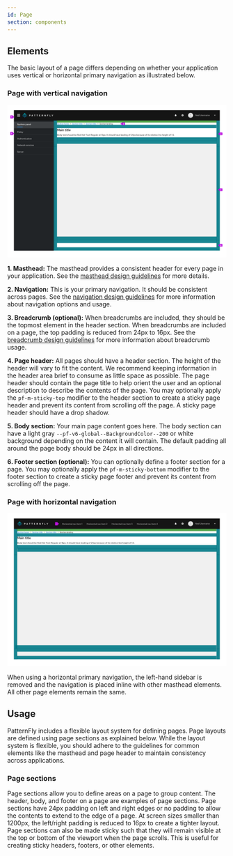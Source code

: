 ```yaml
---
id: Page
section: components
---
```


## Elements
The basic layout of a page differs depending on whether your application uses vertical or horizontal primary navigation as illustrated below.

### Page with vertical navigation

<img src="./img/page-vertical-nav.png" alt="page with vertical navigation" width="832"/>

**1. Masthead:** The masthead provides a consistent header for every page in your application. See the [masthead design guidelines](/components/masthead/design-guidelines) for more details.

**2. Navigation:** This is your primary navigation. It should be consistent across pages. See the [navigation design guidelines](/components/navigation/design-guidelines) for more information about navigation options and usage.

**3. Breadcrumb (optional):** When breadcrumbs are included, they should be the topmost element in the header section. When breadcrumbs are included on a page, the top padding is reduced from 24px to 16px. See the [breadcrumb design guidelines](/components/breadcrumb/design-guidelines) for more information about breadcrumb usage.

**4. Page header:** All pages should have a header section. The height of the header will vary to fit the content. We recommend keeping information in the header area brief to consume as little space as possible. The page header should contain the page title to help orient the user and an optional description to describe the contents of the page. You may optionally apply the `pf-m-sticky-top` modifier to the header section to create a sticky page header and prevent its content from scrolling off the page. A sticky page header should have a drop shadow.

**5. Body section:** Your main page content goes here. The body section can have a light gray `--pf-v6-global--BackgroundColor--200` or white background depending on the content it will contain. The default padding all around the page body should be 24px in all directions.

**6. Footer section (optional):** You can optionally define a footer section for a page. You may optionally apply the `pf-m-sticky-bottom` modifier to the footer section to create a sticky page footer and prevent its content from scrolling off the page.

### Page with horizontal navigation

<img src="./img/page-horizontal-nav.png" alt="page with horizontal navigation" width="832"/>

When using a horizontal primary navigation, the left-hand sidebar is removed and the navigation is placed inline with other masthead elements. All other page elements remain the same.

## Usage
PatternFly includes a flexible layout system for defining pages. Page layouts are defined using page sections as explained below. While the layout system is flexible, you should adhere to the guidelines for common elements like the masthead and page header to maintain consistency across applications.

### Page sections
Page sections allow you to define areas on a page to group content. The header, body, and footer on a page are examples of page sections. Page sections have 24px padding on left and right edges or no padding to allow the contents to extend to the edge of a page. At screen sizes smaller than 1200px, the left/right padding is reduced to 16px to create a tighter layout. Page sections can also be made sticky such that they will remain visible at the top or bottom of the viewport when the page scrolls. This is useful for creating sticky headers, footers, or other elements.

